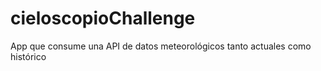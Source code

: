 # cieloscopioChallenge
App que consume una API de datos meteorológicos tanto actuales como histórico
